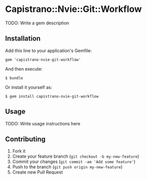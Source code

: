 # Capistrano::Nvie::Git::Workflow

TODO: Write a gem description

## Installation

Add this line to your application's Gemfile:

    gem 'capistrano-nvie-git-workflow'

And then execute:

    $ bundle

Or install it yourself as:

    $ gem install capistrano-nvie-git-workflow

## Usage

TODO: Write usage instructions here

## Contributing

1. Fork it
2. Create your feature branch (`git checkout -b my-new-feature`)
3. Commit your changes (`git commit -am 'Add some feature'`)
4. Push to the branch (`git push origin my-new-feature`)
5. Create new Pull Request
